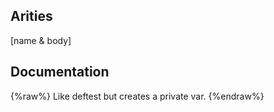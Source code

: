 ## Arities
[name & body]

## Documentation
{%raw%}
Like deftest but creates a private var.
{%endraw%}

